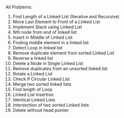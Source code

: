 All Problems:
1. Find Length of a Linked List (Iterative and Recursive)
2. Move Last Element to Front of a Linked List
3. Implement Stack using Linked List
4. Nth node from end of linked list
5. Insert in Middle of Linked List
6. Finding middle element in a linked list
7. Detect Loop in linked list
8. Remove duplicate element from sorted Linked List
9. Reverse a linked list
10. Delete a Node in Single Linked List
11. Remove duplicates from an unsorted linked list
12. Rotate a Linked List
13. Check If Circular Linked List
14. Merge two sorted linked lists
15. Find length of Loop
16. Linked List Insertion
17. Identical Linked Lists
18. Intersection of two sorted Linked lists
19. Delete without head pointer
